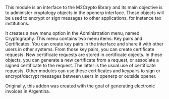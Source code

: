 This module is an interface to the M2Crypto library and its main objective is to administer cryptology objects in the openerp interface. These objects will be used to encrypt or sign messages to other applications, for instance tax institutions.

It creates a new menu option in the Administration menu, named Cryptography. This menu contains two menu items: Key pairs and Certificates. You can create key pairs in the interface and share it with other users in other systems. From those key pairs, you can create certificate requests. New certificate requests are stored in certificate objects. In these objects, you can generate a new certificate from a request, or associate a signed certificate to the request. The latter is the usual use of certificate requests.
Other modules can use these certificates and keypairs to sign or encrypt/decrypt messages between users in openerp or outside opener.

Originally, this addon was created with the goal of generating electronic invoices in Argentina.



